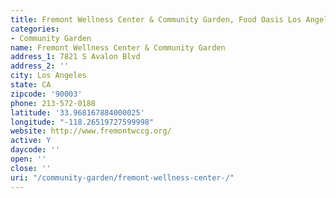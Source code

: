 ```yaml
---
title: Fremont Wellness Center & Community Garden, Food Oasis Los Angeles
categories:
- Community Garden
name: Fremont Wellness Center & Community Garden
address_1: 7821 S Avalon Blvd
address_2: ''
city: Los Angeles
state: CA
zipcode: '90003'
phone: 213-572-0188
latitude: '33.968167884000025'
longitude: "-118.26519727599998"
website: http://www.fremontwccg.org/
active: Y
daycode: ''
open: ''
close: ''
uri: "/community-garden/fremont-wellness-center-/"
---
```


